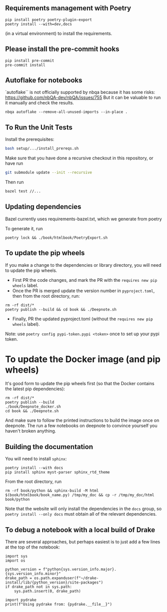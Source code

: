 ## Requirements management with Poetry

```
pip install poetry poetry-plugin-export
poetry install --with=dev,docs
```
(in a virtual environment) to install the requirements.

## Please install the pre-commit hooks

```
pip install pre-commit
pre-commit install
```

## Autoflake for notebooks

`autoflake`` is not officially supported by nbqa because it has some risks:
https://github.com/nbQA-dev/nbQA/issues/755 But it can be valuable to run it
manually and check the results.

```
nbqa autoflake --remove-all-unused-imports --in-place .
```

## To Run the Unit Tests

Install the prerequisites:
```bash
bash setup/.../install_prereqs.sh
```

Make sure that you have done a recursive checkout in this repository, or have run

```bash
git submodule update --init --recursive
```
Then run
```bash
bazel test //...
```

## Updating dependencies

Bazel currently uses requirements-bazel.txt, which we generate from poetry

To generate it, run
```
poetry lock && ./book/htmlbook/PoetryExport.sh
```

## To update the pip wheels

If you make a change to the dependencies or library directory, you
will need to update the pip wheels.
- First PR the code changes, and mark the PR with the `requires new pip wheels` label.
- Once the PR is merged update the version number in `pyproject.toml`, then from
the root directory, run:
```
rm -rf dist/*
poetry publish --build && cd book && ./Deepnote.sh
```
- Finally, PR the updated pyproject.toml (without the `requires new pip wheels` label).

Note: use `poetry config pypi-token.pypi <token>` once to set up your pypi token.

# To update the Docker image (and pip wheels)

It's good form to update the pip wheels first (so that the Docker contains the
latest pip dependencies):
```
rm -rf dist/*
poetry publish --build
./book/Deepnote_docker.sh
cd book && ./Deepnote.sh
```
And make sure to follow the printed instructions to build the image once on
deepnote. The run a few notebooks on deepnote to convince yourself you haven't
broken anything.

## Building the documentation

You will need to install `sphinx`:
```
poetry install --with docs
pip install sphinx myst-parser sphinx_rtd_theme
```

From the root directory, run
```
rm -rf book/python && sphinx-build -M html $(book/htmlbook/book_name.py) /tmp/my_doc && cp -r /tmp/my_doc/html book/python
```
Note that the website will only install the dependencies in the `docs` group, so
`poetry install --only docs` must obtain all of the relevant dependencies.



## To debug a notebook with a local build of Drake

There are several approaches, but perhaps easiest is to just add a few lines at the top of the notebook:
```
import sys
import os

python_version = f"python{sys.version_info.major}.{sys.version_info.minor}"
drake_path = os.path.expanduser(f"~/drake-install/lib/{python_version}/site-packages")
if drake_path not in sys.path:
    sys.path.insert(0, drake_path)

import pydrake
print(f"Using pydrake from: {pydrake.__file__}")
```
